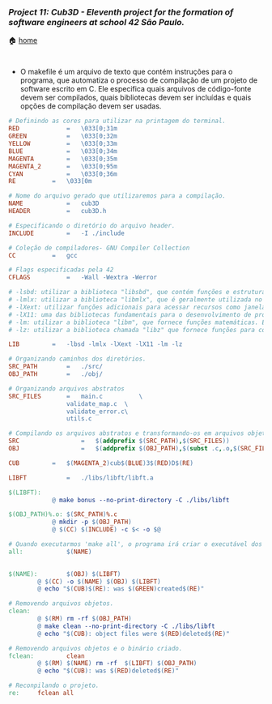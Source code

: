 ### _Project 11: Cub3D - Eleventh project for the formation of software engineers at school 42 São Paulo._

🏠 [home](https://github.com/Vinicius-Santoro/42-formation-lvl2-11.cub3d)

<h1></h1>

- O makefile é um arquivo de texto que contém instruções para o programa, que automatiza o processo de compilação de um projeto de software escrito em C. Ele especifica quais arquivos de código-fonte devem ser compilados, quais bibliotecas devem ser incluídas e quais opções de compilação devem ser usadas.

```Makefile
# Definindo as cores para utilizar na printagem do terminal.
RED 			=	\033[0;31m
GREEN 			=	\033[0;32m
YELLOW 			=	\033[0;33m
BLUE 			=	\033[0;34m
MAGENTA 		=	\033[0;35m
MAGENTA_2		=	\033[0;95m
CYAN 			=	\033[0;36m
RE 			=	\033[0m

# Nome do arquivo gerado que utilizaremos para a compilação.
NAME			=	cub3D
HEADER			=	cub3D.h

# Especificando o diretório do arquivo header.
INCLUDE			=	-I ./include

# Coleção de compiladores- GNU Compiler Collection
CC			=	gcc

# Flags especificadas pela 42
CFLAGS			=	-Wall -Wextra -Werror

# -lsbd: utilizar a biblioteca "libsbd", que contém funções e estruturas de dados a usadas pelo programa.
# -lmlx: utilizar a biblioteca "libmlx", que é geralmente utilizada no desenvolvimento de programas gráficos com a biblioteca gráfica MinilibX. Ela fornece uma interface simplificada para a biblioteca gráfica X11, permitindo acesso a recursos gráficos como janelas, imagens e eventos de entrada.
# -lXext: utilizar funções adicionais para acessar recursos como janelas transparentes, suporte a multi-tela e suporte ao protocolo X Shape
# -lX11: uma das bibliotecas fundamentais para o desenvolvimento de programas gráficos no ambiente Unix.
# -lm: utilizar a biblioteca "libm", que fornece funções matemáticas. Ela contém funções para realizar operações matemáticas como arredondamento, exponenciação, logaritmos, trigonometria e outras operações matemáticas básicas e avançadas. 
# -lz: utilizar a biblioteca chamada "libz" que fornece funções para compactar e descompactar dados.

LIB			=	-lbsd -lmlx -lXext -lX11 -lm -lz

# Organizando caminhos dos diretórios.
SRC_PATH		=	./src/
OBJ_PATH		=	./obj/

# Organizando arquivos abstratos
SRC_FILES		=	main.c			\
				validate_map.c	\
				validate_error.c\
				utils.c

# Compilando os arquivos abstratos e transformando-os em arquivos objetos.
SRC            		=	$(addprefix $(SRC_PATH),$(SRC_FILES))
OBJ            		=	$(addprefix $(OBJ_PATH),$(subst .c,.o,$(SRC_FILES)))

CUB			=	$(MAGENTA_2)cub$(BLUE)3$(RED)D$(RE)

LIBFT			=	./libs/libft/libft.a

$(LIBFT): 
			@ make bonus --no-print-directory -C ./libs/libft

$(OBJ_PATH)%.o:	$(SRC_PATH)%.c
			@ mkdir -p $(OBJ_PATH)
			@ $(CC) $(INCLUDE) -c $< -o $@

# Quando executarmos 'make all', o programa irá criar o executável dos arquivos definidos.
all:            $(NAME)
				

$(NAME):        $(OBJ) $(LIBFT)
		@ $(CC) -o $(NAME) $(OBJ) $(LIBFT)
		@ echo "$(CUB)$(RE): was $(GREEN)created$(RE)"

# Removendo arquivos objetos.
clean:
		@ $(RM) rm -rf $(OBJ_PATH)
		@ make clean --no-print-directory -C ./libs/libft
		@ echo "$(CUB): object files were $(RED)deleted$(RE)"

# Removendo arquivos objetos e o binário criado.
fclean:         clean
		@ $(RM) $(NAME) rm -rf  $(LIBFT) $(OBJ_PATH)
		@ echo "$(CUB): was $(RED)deleted$(RE)"

# Reconpilando o projeto.
re:		fclean all
```

